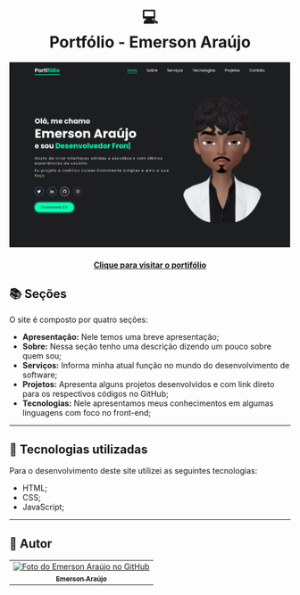 
<h1 align="center">
  💻<br>Portfólio - Emerson Araújo
</h1>

![Resultado final do projeto](images/preview.png)

<h4 align="center"><a href="https://portifolio-emerson-araujo.vercel.app/">Clique para visitar o portifólio</a></h4>

## 📚 Seções

O site é composto por quatro seções:

- **Apresentação:** Nele temos uma breve apresentação;
- **Sobre:** Nessa seção tenho uma descrição dizendo um pouco sobre quem sou;
- **Serviços:** Informa minha atual função no mundo do desenvolvimento de software;
- **Projetos:** Apresenta alguns projetos desenvolvidos e com link direto para os respectivos códigos no GitHub;
- **Tecnologias:** Nele apresentamos meus conhecimentos em algumas linguagens com foco no front-end;

---

## 💼 Tecnologias utilizadas

Para o desenvolvimento deste site utilizei as seguintes tecnologias:

- HTML;
- CSS;
- JavaScript;

---

<h2>🦄 Autor</h2>

<table>
  <tr>
    <td align="center">
      <a href="https://github.com/EmersonAraujonb">
        <img src="https://avatars.githubusercontent.com/u/95513715?v=4" width="100px;" alt="Foto do Emerson Araújo no GitHub"/><br>
        <sub>
          <b>Emerson Araújo</b>
        </sub>
      </a>
    </td>
  </tr>
</table>
